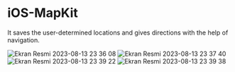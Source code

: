 # iOS-MapKit
It saves the user-determined locations and gives directions with the help of navigation.

![Ekran Resmi 2023-08-13 23 36 08](https://github.com/mkemalarda/iOS-MapKit/assets/101436801/9850fe15-89e8-41a0-9965-35d7b312907d)
![Ekran Resmi 2023-08-13 23 37 40](https://github.com/mkemalarda/iOS-MapKit/assets/101436801/d73c82ed-3dda-4d29-bd8e-5af4db003638)
![Ekran Resmi 2023-08-13 23 39 22](https://github.com/mkemalarda/iOS-MapKit/assets/101436801/dce67ba5-a312-4e0e-a274-c43570538204)
![Ekran Resmi 2023-08-13 23 39 38](https://github.com/mkemalarda/iOS-MapKit/assets/101436801/5c01c5b5-1e45-405f-ad40-ee20cf44d211)
